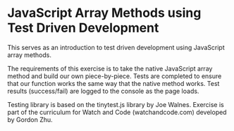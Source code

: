 # JavaScript Array Methods using Test Driven Development
This serves as an introduction to test driven development using JavaScript array methods. 

The requirements of this exercise is to take the native JavaScript array method and build our own piece-by-piece.  Tests are completed to ensure that our function works the same way that the native method works.  Test results (success/fail) are logged to the console as the page loads.

Testing library is based on the tinytest.js library by Joe Walnes. 
Exercise is part of the curriculum for Watch and Code (watchandcode.com) developed by Gordon Zhu.